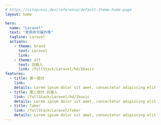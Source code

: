 ```yaml
---
# https://vitepress.dev/reference/default-theme-home-page
layout: home

hero:
  name: "Laravel"
  text: "常用命令操作等"
  tagline: Laravel
  actions:
    - theme: brand
      text: Laravel
      link: 
    - theme: alt
      text: 后盾人
      link: /fullStack/Laravel/hd/1basic 
features:
  - title: 第一部分 
    link: 
    details: Lorem ipsum dolor sit amet, consectetur adipiscing elit
  - title: 第二部分 后盾人
    link: /fullStack/Laravel/hd/1basic
    details: Lorem ipsum dolor sit amet, consectetur adipiscing elit
  - title: faker
    link: /fullStack/Laravel/faker
    details: Lorem ipsum dolor sit amet, consectetur adipiscing elit
---
```


<script setup>
  import XmindViewer from '../../components/xmind/XmindViewer.vue'
</script>

<XmindViewer url="./laravel.xmind"/>
